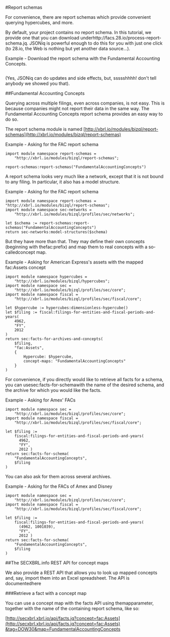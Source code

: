 #Report schemas

For convenience, there are report schemas which provide convenient querying hypercubes, and more.


By default, your project contains no report schema. In this tutorial, we provide one that you can download underhttp://facs.28.io/process-report-schema.jq. JSONiq is powerful enough to do this for you with just one click (to 28.io, the Web is nothing but yet another data source...).


 Example - Download the report schema with the Fundamental Accounting Concepts.

```jsoniq
```

(Yes, JSONiq can do updates and side effects, but, ssssshhhh! don't tell anybody we showed you that).

##Fundamental Accounting Concepts

Querying across multiple filings, even across companies, is not easy. This is because companies might not report their data in the same way. The Fundamental Accounting Concepts report schema provides an easy way to do so.


The report schema module is named [http://xbrl.io/modules/bizql/report-schemas](http://xbrl.io/modules/bizql/report-schemas)


 Example - Asking for the FAC report schema

```jsoniq
import module namespace report-schemas =
    "http://xbrl.io/modules/bizql/report-schemas";

report-schemas:report-schemas("FundamentalAccountingConcepts")
```

A report schema looks very much like a network, except that it is not bound to any filing. In particular, it also has a model structure.


 Example - Asking for the FAC report schema

```jsoniq
import module namespace report-schemas = "http://xbrl.io/modules/bizql/report-schemas";
import module namespace sec-networks =
    "http://xbrl.io/modules/bizql/profiles/sec/networks";

let $schema := report-schemas:report-schemas("FundamentalAccountingConcepts")
return sec-networks:model-structures($schema)
```

But they have more than that. They may define their own concepts (beginning with thefac:prefix) and map them to real concepts with a so-calledconcept map.


 Example - Asking for American Express's assets with the mapped fac:Assets concept

```jsoniq
import module namespace hypercubes =
    "http://xbrl.io/modules/bizql/hypercubes";
import module namespace sec =
    "http://xbrl.io/modules/bizql/profiles/sec/core";
import module namespace fiscal =
    "http://xbrl.io/modules/bizql/profiles/sec/fiscal/core";

let $hypercube := hypercubes:dimensionless-hypercube()
let $filing := fiscal:filings-for-entities-and-fiscal-periods-and-years(
    4962,
    "FY",
    2012
)
return sec:facts-for-archives-and-concepts(
    $filing,
    "fac:Assets",
    {
        Hypercube: $hypercube,
        concept-maps: "FundamentalAccountingConcepts"
    }
)

```

For convenience, if you directly would like to retrieve all facts for a schema, you can usesec:facts-for-schemawith the name of the desired schema, and the archive for which you would like the facts.


 Example - Asking for Amex' FACs

```jsoniq
import module namespace sec =
    "http://xbrl.io/modules/bizql/profiles/sec/core";
import module namespace fiscal =
    "http://xbrl.io/modules/bizql/profiles/sec/fiscal/core";

let $filing :=
    fiscal:filings-for-entities-and-fiscal-periods-and-years(
      4962,
      "FY",
      2012 )
return sec:facts-for-schema(
    "FundamentalAccountingConcepts",
    $filing
)
```

You can also ask for them across several archives.


 Example - Asking for the FACs of Amex and Disney

```jsoniq
import module namespace sec =
    "http://xbrl.io/modules/bizql/profiles/sec/core";
import module namespace fiscal =
    "http://xbrl.io/modules/bizql/profiles/sec/fiscal/core";

let $filing :=
    fiscal:filings-for-entities-and-fiscal-periods-and-years(
      (4962, 1001039),
      "FY",
      2012 )
return sec:facts-for-schema(
    "FundamentalAccountingConcepts",
    $filing
)
```
##The SECXBRL.info REST API for concept maps

We also provide a REST API that allows you to look up mapped concepts and, say, import them into an Excel spreadsheet. The API is documentedhere

###Retrieve a fact with a concept map

You can use a concept map with the facts API using themapparameter, together with the name of the containing report schema, like so:


 [http://secxbrl.xbrl.io/api/facts.jq?concept=fac:Assets](http://secxbrl.xbrl.io/api/facts.jq?concept=fac:Assets) [&tag=DOW30&map=FundamentalAccountingConcepts](&tag=DOW30&map=FundamentalAccountingConcepts)

